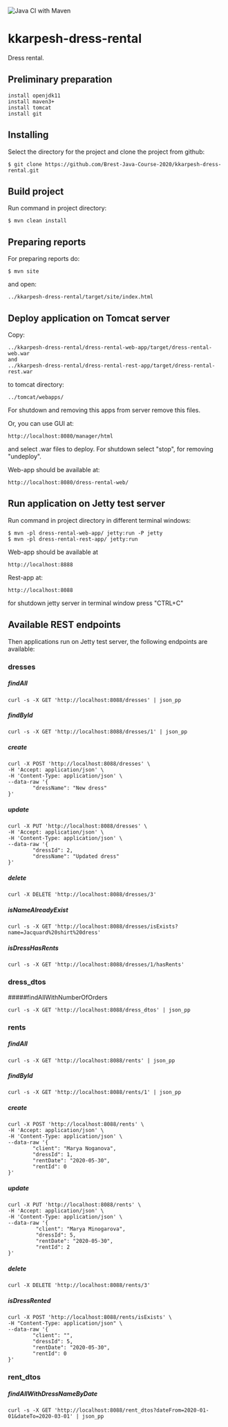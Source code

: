 ![Java CI with Maven](https://github.com/Brest-Java-Course-2020/kkarpesh-dress-rental/workflows/Java%20CI%20with%20Maven/badge.svg)

# kkarpesh-dress-rental
Dress rental.

## Preliminary preparation
```
install openjdk11
install maven3+
install tomcat
install git
```

## Installing
Select the directory for the project and clone the project from github:
```
$ git clone https://github.com/Brest-Java-Course-2020/kkarpesh-dress-rental.git
```
## Build project
Run command in project directory:
```
$ mvn clean install
```
## Preparing reports
For preparing reports do:
```
$ mvn site
```
and open:
```
../kkarpesh-dress-rental/target/site/index.html
```
## Deploy application on Tomcat server
Copy:
```
../kkarpesh-dress-rental/dress-rental-web-app/target/dress-rental-web.war
and
../kkarpesh-dress-rental/dress-rental-rest-app/target/dress-rental-rest.war
```
to tomcat directory:
```
../tomcat/webapps/
```
For shutdown and removing this apps from server remove this files.

Or, you can use GUI at:
```
http://localhost:8080/manager/html
```
and select .war files to deploy.
For shutdown select "stop", for removing "undeploy".

Web-app should be available at:
```
http://localhost:8080/dress-rental-web/
```
## Run application on Jetty test server
Run command in project directory in different terminal windows:
```
$ mvn -pl dress-rental-web-app/ jetty:run -P jetty
$ mvn -pl dress-rental-rest-app/ jetty:run
```
Web-app should be available at
```
http://localhost:8888
```
Rest-app at:
```
http://localhost:8088
```
for shutdown jetty server in terminal window press "CTRL+C"
## Available REST endpoints
Then applications run on Jetty test server, the following endpoints are available:
### dresses

##### findAll
```
curl -s -X GET 'http://localhost:8088/dresses' | json_pp
```
##### findById
```
curl -s -X GET 'http://localhost:8088/dresses/1' | json_pp
```
##### create
```
curl -X POST 'http://localhost:8088/dresses' \
-H 'Accept: application/json' \
-H 'Content-Type: application/json' \
--data-raw '{
        "dressName": "New dress"
}'
```
##### update
```
curl -X PUT 'http://localhost:8088/dresses' \
-H 'Accept: application/json' \
-H 'Content-Type: application/json' \
--data-raw '{
        "dressId": 2,
        "dressName": "Updated dress"
}'
```
##### delete
```
curl -X DELETE 'http://localhost:8088/dresses/3'
```
##### isNameAlreadyExist
```
curl -s -X GET 'http://localhost:8088/dresses/isExists?name=Jacquard%20shirt%20dress'
```
##### isDressHasRents
```
curl -s -X GET 'http://localhost:8088/dresses/1/hasRents'
```
### dress_dtos

#####findAllWithNumberOfOrders
```
curl -s -X GET 'http://localhost:8088/dress_dtos' | json_pp
```
### rents

##### findAll
```
curl -s -X GET 'http://localhost:8088/rents' | json_pp
```
##### findById
```
curl -s -X GET 'http://localhost:8088/rents/1' | json_pp
```
##### create
```
curl -X POST 'http://localhost:8088/rents' \
-H 'Accept: application/json' \
-H 'Content-Type: application/json' \
--data-raw '{
        "client": "Marya Noganova",
        "dressId": 1,
        "rentDate": "2020-05-30",
        "rentId": 0
}'
```
##### update
```
curl -X PUT 'http://localhost:8088/rents' \
-H 'Accept: application/json' \
-H 'Content-Type: application/json' \
--data-raw '{
         "client": "Marya Minogarova",
         "dressId": 5,
         "rentDate": "2020-05-30",
         "rentId": 2
}'
```
##### delete
```
curl -X DELETE 'http://localhost:8088/rents/3'
```
##### isDressRented
```
curl -X POST 'http://localhost:8088/rents/isExists' \
-H "Content-Type: application/json" \
--data-raw '{
        "client": "",
        "dressId": 5,
        "rentDate": "2020-05-30",
        "rentId": 0
}'
```
### rent_dtos
##### findAllWithDressNameByDate
```
curl -s -X GET 'http://localhost:8088/rent_dtos?dateFrom=2020-01-01&dateTo=2020-03-01' | json_pp
```
